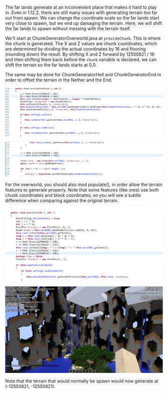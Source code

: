 The far lands generate at an inconvenient place that makes it hard to play in. Even in 1.12.2, there are still many issues with generating terrain too far out from spawn. We can change the coordinate scale so the far lands start very close to spawn, but we end up damaging the terrain. Here, we will shift the far lands to spawn without messing with the terrain itself.

We'll start at ChunkGeneratorOverworld.java at `provideChunk`. This is where the chunk is generated. The X and Z values are chunk coordinates, which are determined by dividing the actual coordinates by 16 and flooring (rounding down) the result. By shifting X and Z forward by 12550821 / 16 and then shifting them back before the `chunk` variable is declared, we can shift the terrain so the far lands starts at 0,0.

The same may be done for ChunkGeneratorHell and ChunkGeneratorEnd in order to offset the terrain in the Nether and the End.

![MoveFL1](https://raw.githubusercontent.com/ThisTestUser/FarLandsChronicles/master/assets/Ch2/MoveFL1.png)

![MoveFL2](https://raw.githubusercontent.com/ThisTestUser/FarLandsChronicles/master/assets/Ch2/MoveFL2.png)

For the overworld, you should also mod populate(), in order allow the terrain features to generate properly. Note that some features (like ores) use both chunk coordinates and block coordinates, so you will see a subtle difference when comparing against the original terrain.

![MoveFL3](https://raw.githubusercontent.com/ThisTestUser/FarLandsChronicles/master/assets/Ch2/MoveFL3.png)

![FLShift](https://raw.githubusercontent.com/ThisTestUser/FarLandsChronicles/master/assets/Ch2/FLShift.png)

Note that the terrain that would normally be spawn would now generate at (-12550821, -12550821).
